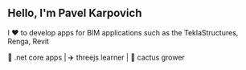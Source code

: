## Hello, I'm Pavel Karpovich

I ❤️ to develop apps for BIM applications such as the TeklaStructures, Renga, Revit

🤟 .net core apps | ✈️ threejs learner | 🌵 cactus grower

<!--
**karpovichpv/karpovichpv** is a ✨ _special_ ✨ repository because its `README.md` (this file) appears on your GitHub profile.

Here are some ideas to get you started:

- 🔭 I’m currently working on ...
- 🌱 I’m currently learning ...
- 👯 I’m looking to collaborate on ...
- 🤔 I’m looking for help with ...
- 💬 Ask me about ...
- 📫 How to reach me: ...
- 😄 Pronouns: ...
- ⚡ Fun fact: ...
-->
